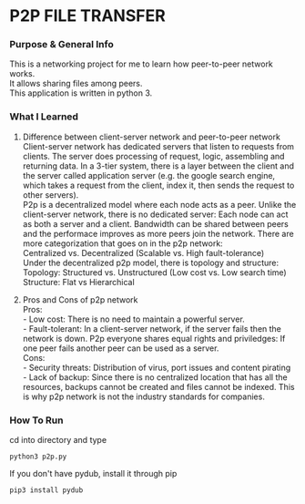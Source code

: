 # P2P FILE TRANSFER

### Purpose & General Info
This is a networking project for me to learn how peer-to-peer network works.<br>
It allows sharing files among peers.<br>
This application is written in python 3.<br>

### What I Learned
1. Difference between client-server network and peer-to-peer network
	Client-server network has dedicated servers that listen to requests from clients. The server does processing of request, logic, assembling and returning data. In a 3-tier system, there is a layer between the client and the server called application server (e.g. the google search engine, which takes a request from the client, index it, then sends the request to other servers).</br>
	P2p is a decentralized model where each node acts as a peer. Unlike the client-server network, there is no dedicated server: Each node can act as both a server and a client. Bandwidth can be shared between peers and the performace improves as more peers join the network. There are more categorization that goes on in the p2p network:<br>
		Centralized vs. Decentralized (Scalable vs. High fault-tolerance)<br>
		Under the decentralized p2p model, there is topology and structure:<br>
			Topology: Structured vs. Unstructured (Low cost vs. Low search time)<br>
			Structure: Flat vs Hierarchical<br>

2. Pros and Cons of p2p network<br>
	Pros:<br>
		- Low cost: There is no need to maintain a powerful server.<br>
		- Fault-tolerant: In a client-server network, if the server fails then the network is down. P2p everyone shares equal rights and priviledges: If one peer fails another peer can be used as a server.<br>
	Cons:<br>
		- Security threats: Distribution of virus, port issues and content pirating<br>
		- Lack of backup: Since there is no centralized location that has all the resources, backups cannot be created and files cannot be indexed. This is why p2p network is not the industry standards for companies.

### How To Run
cd into directory and type
```
python3 p2p.py
```
If you don't have pydub, install it through pip
```
pip3 install pydub
```
